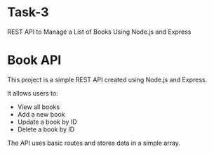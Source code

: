 # Task-3
REST API to Manage a List of Books Using Node.js and Express
# Book API

This project is a simple REST API created using Node.js and Express.

It allows users to:
- View all books
- Add a new book
- Update a book by ID
- Delete a book by ID

The API uses basic routes and stores data in a simple array.
